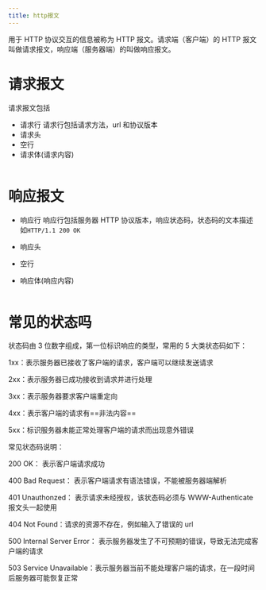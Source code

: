 ```yaml
---
title: http报文
---
```


用于 HTTP 协议交互的信息被称为 HTTP 报文。请求端（客户端）的 HTTP 报文叫做请求报文，响应端（服务器端）的叫做响应报文。

# 请求报文

请求报文包括

-   请求行
    请求行包括请求方法，url 和协议版本
-   请求头
-   空行
-   请求体(请求内容)

<img class="custom" :src="$withBase('/assets/img/http.jpeg')" />

# 响应报文

-   响应行
    响应行包括服务器 HTTP 协议版本，响应状态码，状态码的文本描述
    如`HTTP/1.1 200 OK`

-   响应头
-   空行
-   响应体(响应内容)

<img class="custom" :src="$withBase('/assets/img/http2.jpeg')" />

# 常见的状态吗

状态码由 3 位数字组成，第一位标识响应的类型，常用的 5 大类状态码如下：

1xx：表示服务器已接收了客户端的请求，客户端可以继续发送请求

2xx：表示服务器已成功接收到请求并进行处理

3xx：表示服务器要求客户端重定向

4xx：表示客户端的请求有==非法内容==

5xx：标识服务器未能正常处理客户端的请求而出现意外错误

常见状态码说明：

200 OK： 表示客户端请求成功

400 Bad Request： 表示客户端请求有语法错误，不能被服务器端解析

401 Unauthonzed： 表示请求未经授权，该状态码必须与 WWW-Authenticate 报文头一起使用

404 Not Found：请求的资源不存在，例如输入了错误的 url

500 Internal Server Error： 表示服务器发生了不可预期的错误，导致无法完成客户端的请求

503 Service Unavailable：表示服务器当前不能处理客户端的请求，在一段时间后服务器可能恢复正常
